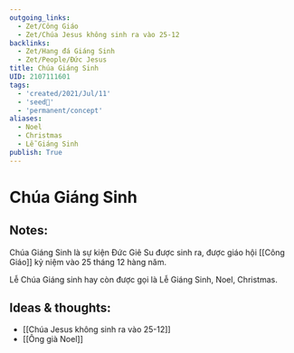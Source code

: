 ```yaml
---
outgoing_links:
  - Zet/Công Giáo
  - Zet/Chúa Jesus không sinh ra vào 25-12
backlinks:
  - Zet/Hang đá Giáng Sinh
  - Zet/People/Đức Jesus
title: Chúa Giáng Sinh
UID: 2107111601
tags:
  - 'created/2021/Jul/11'
  - 'seed🥜'
  - 'permanent/concept'
aliases:
  - Noel
  - Christmas
  - Lễ Giáng Sinh
publish: True
---
```

# Chúa Giáng Sinh

## Notes:
Chúa Giáng Sinh là sự kiện Đức Giê Su được sinh ra, được giáo hội [[Công Giáo]] kỷ niệm vào 25 tháng 12 hàng năm.

Lễ Chúa Giáng sinh hay còn được gọi là Lễ Giáng Sinh, Noel, Christmas.

## Ideas & thoughts:
- [[Chúa Jesus không sinh ra vào 25-12]]
- [[Ông già Noel]]


